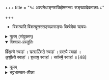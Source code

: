 +++
title = "१८ अश्वमेधाङ्गरात्रिहोममन्त्राः सङ्ख्यादेवताकाः ८"

+++
- विशत्यादि विंशत्युत्तरसङ्ख्य़ासङ्घः
विश्वेदेवा ऋषयः
<details><summary>मूलम् (संयुक्तम्)</summary>

विँ॒श॒त्यै स्वाहा॑ चत्वारिँ॒शते॒ स्वाहा॑ ष॒ष्ट्यै स्वाहा॑ऽशी॒त्यै स्वाहा॑ श॒ताय॒ स्वाहा॒ सर्व॑स्मै॒ स्वाहा॑ ॥ [48]
</details>

<details open><summary>विश्वास-प्रस्तुतिः</summary>

विँ॒श॒त्यै स्वाहा॑ । च॒त्वा॒रिँ॒शते॒ स्वाहा॑ । ष॒ष्ट्यै स्वाहा॑ ।  
अ॒शी॒त्यै स्वाहा॑ । श॒ताय॒ स्वाहा॑ । सर्व॑स्मै॒ स्वाहा॑ ॥ [48]
</details>

<details><summary>मूलम्</summary>

विँ॒श॒त्यै स्वाहा॑ । च॒त्वा॒रिँ॒शते॒ स्वाहा॑ । ष॒ष्ट्यै स्वाहा॑ ।  
अ॒शी॒त्यै स्वाहा॑ । श॒ताय॒ स्वाहा॑ । सर्व॑स्मै॒ स्वाहा॑ ॥ [48]
</details>

<details><summary>भट्टभास्कर-टीका</summary>

अथ दशादिद्विगुणकया विंशत्या शतान्ता गृह्यन्ते - विंशत्या इति ॥ अत्रापि शतस्य क्रमप्राप्तिः स्पष्टा ॥

इति सप्तमे द्वितीये अष्टादशोनुवाकः ॥  
</details>
